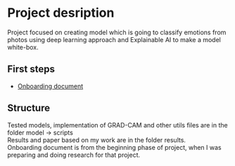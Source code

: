 # Project desription
Project focused on creating model which is going to classify emotions from photos using deep learning approach and Explainable AI to make a model white-box.
## First steps
- [Onboarding document](https://github.com/DeepLabPG/docs/blob/main/onboarding/onboarding.md)

## Structure

Tested models, implementation of GRAD-CAM and other utils files are in the folder model -> scripts <br>
Results and paper based on my work are in the folder results. <br>
Onboarding document is from the beginning phase of project, when I was preparing and doing research for that project.

